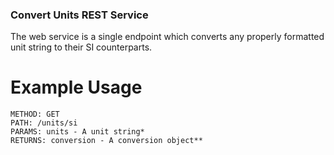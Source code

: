 ### Convert Units REST Service
The web service is a single endpoint which converts any properly formatted unit string to their SI counterparts.

# Example Usage
~~~
METHOD: GET
PATH: /units/si
PARAMS: units - A unit string*
RETURNS: conversion - A conversion object**
~~~